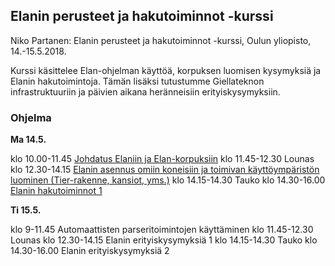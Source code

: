 ## Elanin perusteet ja hakutoiminnot -kurssi

Niko Partanen: Elanin perusteet ja hakutoiminnot -kurssi, Oulun yliopisto, 14.-15.5.2018.

Kurssi käsittelee Elan-ohjelman käyttöä, korpuksen luomisen kysymyksiä ja Elanin hakutoimintoja. Tämän lisäksi tutustumme Giellateknon infrastruktuuriin ja päivien aikana heränneisiin erityiskysymyksiin.

### Ohjelma

**Ma 14.5.**

klo 10.00-11.45 [Johdatus Elaniin ja Elan-korpuksiin]()
klo 11.45-12.30 Lounas
klo 12.30-14.15 [Elanin asennus omiin koneisiin ja toimivan käyttöympäristön luominen (Tier-rakenne, kansiot, yms.)]()
klo 14.15-14.30 Tauko
klo 14.30-16.00 [Elanin hakutoiminnot 1]()

**Ti 15.5.**

klo 9-11.45 Automaattisten parseritoimintojen käyttäminen 
klo 11.45-12.30 Lounas
klo 12.30-14.15 Elanin erityiskysymyksiä 1 
klo 14.15-14.30 Tauko
klo 14.30-16.00 Elanin erityiskysymyksiä 2


